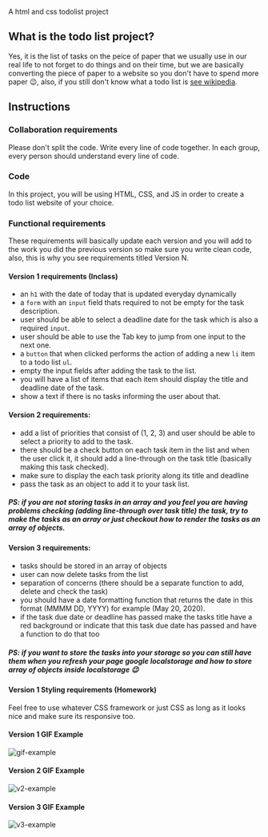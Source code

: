 A html and css todolist project

## What is the todo list project?


Yes, it is the list of tasks on the peice of paper that we usually use in our real life to not forget to do things and on their time, but we are basically converting the piece of paper to a website so you don't have to spend more paper 😉, also, if you still don't know what a todo list is [see wikipedia](https://en.wiktionary.org/wiki/to-do_list).

## Instructions

### Collaboration requirements

Please don't split the code. Write every line of code together. In each group, every person should understand every line of code.

### Code

In this project, you will be using HTML, CSS, and JS in order to create a todo list website of your choice.

### Functional requirements

These requirements will basically update each version and you will add to the work you did the previous version so make sure you write clean code, also, this is why you see requirements titled Version N.

#### Version 1 requirements (Inclass)

- an `h1` with the date of today that is updated everyday dynamically
- a `form` with an `input` field thats required to not be empty for the task description.
- user should be able to select a deadline date for the task which is also a required `input`.
- user should be able to use the Tab key to jump from one input to the next one.
- a `button` that when clicked performs the action of adding a new `li` item to a todo list `ul`.
- empty the input fields after adding the task to the list.
- you will have a list of items that each item should display the title and deadline date of the task.
- show a text if there is no tasks informing the user about that.

#### Version 2 requirements:
- add a list of priorities that consist of (1, 2, 3) and user should be able to select a priority to add to the task.
- there should be a check button on each task item in the list and when the user click it, it should add a line-through on the task title (basically making this task checked).
- make sure to display the each task priority along its title and deadline
- pass the task as an object to add it to your task list.

##### PS: if you are not storing tasks in an array and you feel you are having problems checking (adding line-through over task title) the task, try to make the tasks as an array or just checkout how to render the tasks as an array of objects.

#### Version 3 requirements:
- tasks should be stored in an array of objects
- user can now delete tasks from the list
- separation of concerns (there should be a separate function to add, delete and check the task)
- you should have a date formatting function that returns the date in this format (MMMM DD, YYYY) for example (May 20, 2020).
- if the task due date or deadline has passed make the tasks title have a red background or indicate that this task due date has passed and have a function to do that too

##### PS: if you want to store the tasks into your storage so you can still have them when you refresh your page google localstorage and how to store array of objects inside localstorage 😉

#### Version 1 Styling requirements (Homework)

Feel free to use whatever CSS framework or just CSS as long as it looks nice and make sure its responsive too.

#### Version 1 GIF Example

![gif-example](https://raw.githubusercontent.com/ReCoded-Org/iq-bootcamp-todolist-students/master/Example.gif)

#### Version 2 GIF Example
![v2-example](https://i.imgur.com/8olRBfh.gif)

#### Version 3 GIF Example
![v3-example](https://i.imgur.com/P7E8GoZ.gif)

